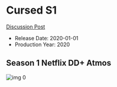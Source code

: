 # Cursed S1

[Discussion Post](https://www.avsforum.com/threads/bass-eq-for-filtered-movies.2995212/post-59961698)

* Release Date: 2020-01-01
* Production Year: 2020

## Season 1 Netflix DD+ Atmos

![img 0](https://i.imgur.com/HRHWq2I.jpg)

